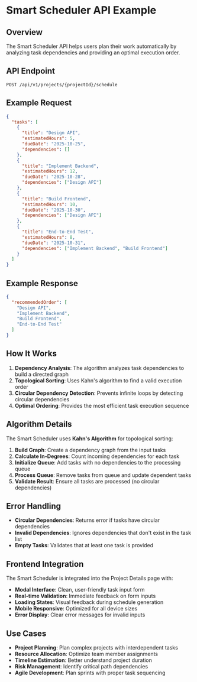 # Smart Scheduler API Example

## Overview
The Smart Scheduler API helps users plan their work automatically by analyzing task dependencies and providing an optimal execution order.

## API Endpoint
```
POST /api/v1/projects/{projectId}/schedule
```

## Example Request

```json
{
  "tasks": [
    {
      "title": "Design API",
      "estimatedHours": 5,
      "dueDate": "2025-10-25",
      "dependencies": []
    },
    {
      "title": "Implement Backend",
      "estimatedHours": 12,
      "dueDate": "2025-10-28",
      "dependencies": ["Design API"]
    },
    {
      "title": "Build Frontend",
      "estimatedHours": 10,
      "dueDate": "2025-10-30",
      "dependencies": ["Design API"]
    },
    {
      "title": "End-to-End Test",
      "estimatedHours": 8,
      "dueDate": "2025-10-31",
      "dependencies": ["Implement Backend", "Build Frontend"]
    }
  ]
}
```

## Example Response

```json
{
  "recommendedOrder": [
    "Design API",
    "Implement Backend",
    "Build Frontend",
    "End-to-End Test"
  ]
}
```

## How It Works

1. **Dependency Analysis**: The algorithm analyzes task dependencies to build a directed graph
2. **Topological Sorting**: Uses Kahn's algorithm to find a valid execution order
3. **Circular Dependency Detection**: Prevents infinite loops by detecting circular dependencies
4. **Optimal Ordering**: Provides the most efficient task execution sequence

## Algorithm Details

The Smart Scheduler uses **Kahn's Algorithm** for topological sorting:

1. **Build Graph**: Create a dependency graph from the input tasks
2. **Calculate In-Degrees**: Count incoming dependencies for each task
3. **Initialize Queue**: Add tasks with no dependencies to the processing queue
4. **Process Queue**: Remove tasks from queue and update dependent tasks
5. **Validate Result**: Ensure all tasks are processed (no circular dependencies)

## Error Handling

- **Circular Dependencies**: Returns error if tasks have circular dependencies
- **Invalid Dependencies**: Ignores dependencies that don't exist in the task list
- **Empty Tasks**: Validates that at least one task is provided

## Frontend Integration

The Smart Scheduler is integrated into the Project Details page with:
- **Modal Interface**: Clean, user-friendly task input form
- **Real-time Validation**: Immediate feedback on form inputs
- **Loading States**: Visual feedback during schedule generation
- **Mobile Responsive**: Optimized for all device sizes
- **Error Display**: Clear error messages for invalid inputs

## Use Cases

- **Project Planning**: Plan complex projects with interdependent tasks
- **Resource Allocation**: Optimize team member assignments
- **Timeline Estimation**: Better understand project duration
- **Risk Management**: Identify critical path dependencies
- **Agile Development**: Plan sprints with proper task sequencing

